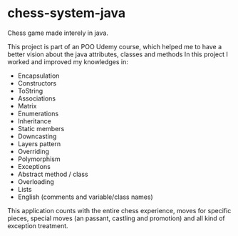 # chess-system-java

Chess game made interely in java.

This project is part of an POO Udemy course, which helped me to have a better vision about the java attributes, classes and methods
In this project I worked and improved my knowledges in:
- Encapsulation
- Constructors
- ToString
- Associations
- Matrix
- Enumerations
- Inheritance
- Static members
- Downcasting
- Layers pattern
- Overriding
- Polymorphism
- Exceptions
- Abstract method / class
- Overloading
- Lists
- English (comments and variable/class names)

This application counts with the entire chess experience, moves for specific pieces, special moves (an passant, castling and promotion) and all kind of exception treatment.

